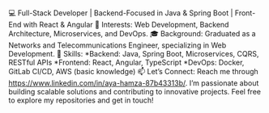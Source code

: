 💻 Full-Stack Developer | Backend-Focused in Java & Spring Boot | Front-End with React & Angular
👀 Interests: Web Development, Backend Architecture, Microservices, and DevOps.
🎓 Background: Graduated as a Networks and Telecommunications Engineer, specializing in Web Development.
🔧 Skills:
    *Backend: Java, Spring Boot, Microservices, CQRS, RESTful APIs
    *Frontend: React, Angular, TypeScript
    *DevOps: Docker, GitLab CI/CD, AWS (basic knowledge)
📫 Let’s Connect: Reach me through https://www.linkedin.com/in/aya-hamza-87b43313b/.
I’m passionate about building scalable solutions and contributing to innovative projects. Feel free to explore my repositories and get in touch!
